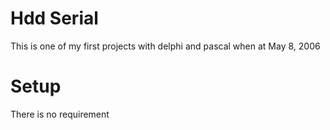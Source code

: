 # Hdd Serial
This is one of my first projects with delphi and pascal when at May 8, 2006

# Setup
There is no requirement

